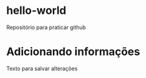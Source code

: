 # hello-world
Repositório para praticar github

# Adicionando informações
Texto para salvar alterações
